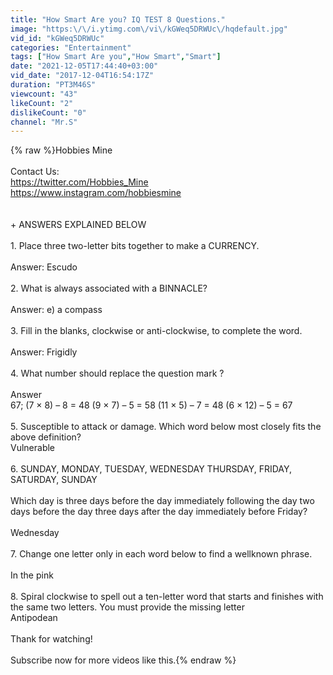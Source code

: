 ```yaml
---
title: "How Smart Are you? IQ TEST 8 Questions."
image: "https:\/\/i.ytimg.com\/vi\/kGWeq5DRWUc\/hqdefault.jpg"
vid_id: "kGWeq5DRWUc"
categories: "Entertainment"
tags: ["How Smart Are you","How Smart","Smart"]
date: "2021-12-05T17:44:40+03:00"
vid_date: "2017-12-04T16:54:17Z"
duration: "PT3M46S"
viewcount: "43"
likeCount: "2"
dislikeCount: "0"
channel: "Mr.S"
---
```

{% raw %}Hobbies Mine<br /><br />Contact Us:<br /><a rel="nofollow" target="blank" href="https://twitter.com/Hobbies_Mine">https://twitter.com/Hobbies_Mine</a><br /><a rel="nofollow" target="blank" href="https://www.instagram.com/hobbiesmine">https://www.instagram.com/hobbiesmine</a><br /><br /><br />+ ANSWERS EXPLAINED BELOW <br /><br />1. Place three two-letter bits together  to make a CURRENCY.<br /><br />Answer: Escudo<br /><br />2. What is always associated  with a BINNACLE?<br /><br />Answer: e) a compass<br /><br />3. Fill in the blanks, clockwise or  anti-clockwise, to complete the word.<br /><br />Answer: Frigidly<br /><br />4. What number should replace  the question mark ?<br /><br />Answer <br />67; (7 × 8) – 8 = 48 (9 × 7) – 5 = 58 (11 × 5) – 7 = 48 (6 × 12) – 5 = 67<br /><br />5. Susceptible to attack or damage.  Which word below most closely fits  the above definition?<br />Vulnerable<br /><br />6. SUNDAY, MONDAY, TUESDAY, WEDNESDAY  THURSDAY, FRIDAY, SATURDAY, SUNDAY<br /><br />Which day is three days before the day immediately following the day two days before the day three days  after the day immediately before Friday?<br /><br />Wednesday<br /><br />7. Change one letter only in each word below  to find a wellknown phrase.<br /><br />In the pink<br /><br />8. Spiral clockwise to spell out a ten-letter word  that starts and finishes with the same two letters.  You must provide the missing letter<br />Antipodean<br /><br />Thank for watching!<br /><br />Subscribe now for more videos like this.{% endraw %}

